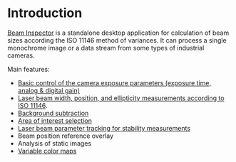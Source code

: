 # Introduction

[Beam Inspector](https://www.n2-photonics.de/beaminspector) is a standalone desktop application for calculation of beam sizes according the ISO 11146 method of variances. It can process a single monochrome image or a data stream from some types of industrial cameras.

Main features:

- [Basic control of the camera exposure parameters (exposure time, analog & digital gain)](./cam_control.md)
- [Laser beam width, position, and ellipticity measurements according to ISO 11146](./iso.md).
- [Background subtraction](./cam_settings_bgnd.md)
- [Area of interest selection](./cam_settings_roi.md)
- [Laser beam parameter tracking for stability measurements](./measure.md)
- Beam position reference overlay
- Analysis of static images
- [Variable color maps](./color_map.md)
